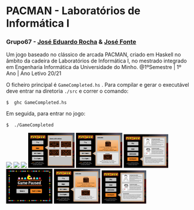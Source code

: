 # PACMAN - Laboratórios de Informática I

### __Grupo67__ - [José Eduardo Rocha](https://github.com/Eduard0Rocha) &  [José Fonte](https://github.com/josefonte)  

Um jogo baseado no clássico de arcada PACMAN, criado em Haskell no âmbito da cadeira de Laboratórios de Informática I, no mestrado integrado em Engenharia Informática da Universidade do Minho. @1ºSemestre | 1º Ano | Ano Letivo 20/21

O ficheiro principal é `GameCompleted.hs` . Para compilar e gerar o executável deve entrar na diretoria `./src` e correr o comando:

    $  ghc GameCompleted.hs

Em seguida, para entrar no jogo: 

    $  ./GameCompleted

<p float="center">
  <img src="https://raw.githubusercontent.com/josef8/Laboratorios-de-Informatica-I/main/src/ImagensParaPacman/Menus/screenSaver.png" width="49%" />
    <img src="https://raw.githubusercontent.com/josef8/Laboratorios-de-Informatica-I/main/src/ImagensParaPacman/Menus/JogoNormal.png" width="49%" />
  <img src="https://raw.githubusercontent.com/josef8/Laboratorios-de-Informatica-I/main/src/ImagensParaPacman/Menus/MainInc.png" width="24%" /> 
  <img src="https://github.com/josefonte/Laboratorios-Informatica-1/blob/main/src/ImagensParaPacman/Menus/mapsMENUBUTTON.png" width="25%" /> 
  <img src="https://github.com/josefonte/Laboratorios-Informatica-1/blob/main/src/ImagensParaPacman/Menus/MiniGamesPacDungeon.png" width="25%" /> 
  <img src="https://github.com/josefonte/Laboratorios-Informatica-1/blob/main/src/ImagensParaPacman/Menus/DevelopersMenu.png" width="24%" />
  <img src="https://github.com/josefonte/Laboratorios-Informatica-1/blob/main/src/ImagensParaPacman/Menus/PauseMENUbacktomenu.png" width="25%" />
  <img src="https://github.com/josefonte/Laboratorios-Informatica-1/blob/main/src/ImagensParaPacman/Menus/MiniGamesPacDungeon.png" width="25%" /> 
  <img src="https://github.com/josefonte/Laboratorios-Informatica-1/blob/main/src/ImagensParaPacman/Menus/DevelopersMenu.png" width="24%" /> 
</p>
